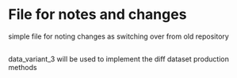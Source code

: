 # File for notes and changes
simple file for noting changes as switching over from old repository

##
data_variant_3 will be used to implement the diff dataset production methods

